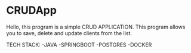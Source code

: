 # CRUDApp

Hello,
this program is a simple CRUD APPLICATION. This program allows you to save, delete and update clients from the list.


TECH STACK:
-JAVA
-SPRINGBOOT
-POSTGRES
-DOCKER



